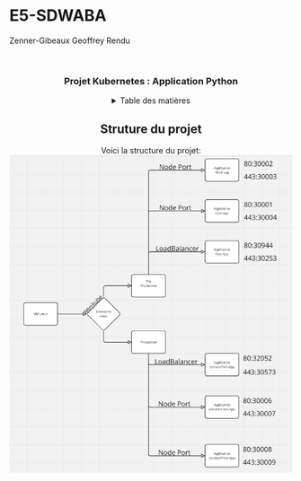 # E5-SDWABA

Zenner-Gibeaux Geoffrey Rendu

<!-- PROJECT LOGO --> <br /> <div align="center"> <h3 align="center">Projet Kubernetes : Application Python</h3> <p align="center"> 


<!-- TABLE OF CONTENTS --> <details> <summary>Table des matières</summary> <ol> <li><a href="#structure-du-projet">Structure du projet</a></li> <li><a href="#configurations">Configurations</a></li> 
<li><a href="#etape-du-build">Étape du build</a></li> <li><a href="#logs">Logs</a></li> <li><a href="#quelques-interfaces">Quelques Interfaces</a></li> </ol> </details>



<!-- ABOUT THE PROJECT -->
## Struture du projet

Voici la structure du projet:
![alt text](structure.png)
